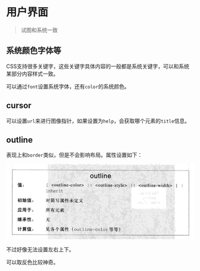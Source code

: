 # 用户界面
> 试图和系统一致

## 系统颜色字体等

CSS支持很多关键字，这些关键字具体内容的一般都是系统关键字，可以和系统某部分内容样式一致。

可以通过`font`设置系统字体，还有`color`的系统颜色。

## cursor

可以设置`url`来进行图像指针，如果设置为`help`，会获取哪个元素的`title`信息。

## outline

表现上和`border`类似，但是不会影响布局。属性设置如下：

![outline](https://raw.githubusercontent.com/JiangWeixian/JS-Books/master/CSS%E6%9D%83%E5%A8%81%E6%8C%87%E5%8D%97/CSS%E7%94%A8%E6%88%B7%E7%95%8C%E9%9D%A2/img/%E7%94%A8%E6%88%B7%E7%95%8C%E9%9D%A2.PNG)

不过好像无法设置左右上下。

可以取反色比较神奇。